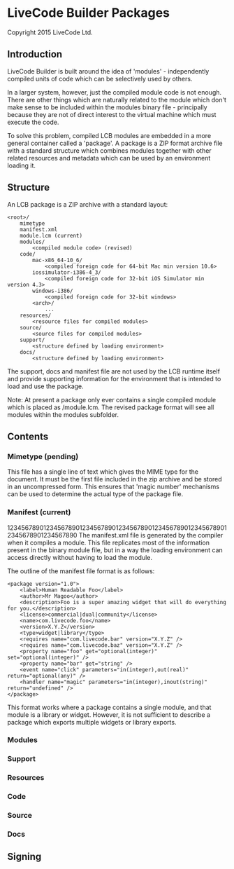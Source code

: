 # LiveCode Builder Packages
Copyright 2015 LiveCode Ltd.

## Introduction

LiveCode Builder is built around the idea of 'modules' - independently compiled
units of code which can be selectively used by others.

In a larger system, however, just the compiled module code is not enough. There
are other things which are naturally related to the module which don't make sense
to be included within the modules binary file - principally because they are not
of direct interest to the virtual machine which must execute the code.

To solve this problem, compiled LCB modules are embedded in a more general
container called a 'package'. A package is a ZIP format archive file with a
standard structure which combines modules together with other related resources
and metadata which can be used by an environment loading it.

## Structure

An LCB package is a ZIP archive with a standard layout:

    <root>/
        mimetype
        manifest.xml
        module.lcm (current)
        modules/
            <compiled module code> (revised)
        code/
            mac-x86_64-10_6/
                <compiled foreign code for 64-bit Mac min version 10.6>
            iossimulator-i386-4_3/
                <compiled foreign code for 32-bit iOS Simulator min version 4.3>
            windows-i386/
                <compiled foreign code for 32-bit windows>
            <arch>/
                ...
        resources/
            <resource files for compiled modules>
        source/
            <source files for compiled modules>
        support/
            <structure defined by loading environment>
        docs/
            <structure defined by loading environment>
      
The support, docs and manifest file are not used by the LCB runtime itself and
provide supporting information for the environment that is intended to load and
use the package.

Note: At present a package only ever contains a single compiled module which is
placed as <root>/module.lcm. The revised package format will see all modules
within the modules subfolder.

## Contents

### Mimetype (pending)

This file has a single line of text which gives the MIME type for the document.
It must be the first file included in the zip archive and be stored in an
uncompressed form. This ensures that 'magic number' mechanisms can be used to
determine the actual type of the package file.

### Manifest (current)
12345678901234567890123456789012345678901234567890123456789012345678901234567890
The manifest.xml file is generated by the compiler when it compiles a module.
This file replicates most of the information present in the binary module file,
but in a way the loading environment can access directly without having to load
the module.

The outline of the manifest file format is as follows:

    <package version="1.0">
        <label>Human Readable Foo</label>
        <author>Mr Magoo</author>
        <description>Foo is a super amazing widget that will do everything for you.</description>
        <license>commercial|dual|community</license>
        <name>com.livecode.foo</name>
        <version>X.Y.Z</version>
        <type>widget|library</type>
        <requires name="com.livecode.bar" version="X.Y.Z" />
        <requires name="com.livecode.baz" version="X.Y.Z" />
        <property name="foo" get="optional(integer)" set="optional(integer)" />
        <property name="bar" get="string" />
        <event name="click" parameters="in(integer),out(real)" return="optional(any)" />
        <handler name="magic" parameters="in(integer),inout(string)" return="undefined" />
    </package>

This format works where a package contains a single module, and that module is a
library or widget. However, it is not sufficient to describe a package which
exports multiple widgets or library exports.

### Modules

### Support

### Resources

### Code

### Source

### Docs

## Signing
